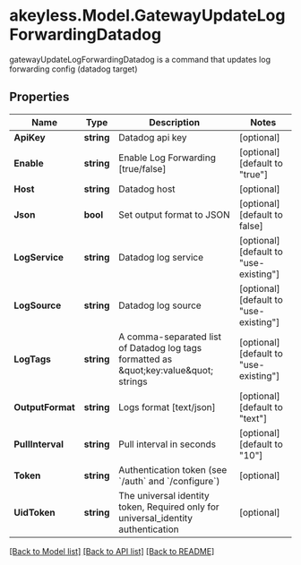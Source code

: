 # akeyless.Model.GatewayUpdateLogForwardingDatadog
gatewayUpdateLogForwardingDatadog is a command that updates log forwarding config (datadog target)

## Properties

Name | Type | Description | Notes
------------ | ------------- | ------------- | -------------
**ApiKey** | **string** | Datadog api key | [optional] 
**Enable** | **string** | Enable Log Forwarding [true/false] | [optional] [default to "true"]
**Host** | **string** | Datadog host | [optional] 
**Json** | **bool** | Set output format to JSON | [optional] [default to false]
**LogService** | **string** | Datadog log service | [optional] [default to "use-existing"]
**LogSource** | **string** | Datadog log source | [optional] [default to "use-existing"]
**LogTags** | **string** | A comma-separated list of Datadog log tags formatted as \&quot;key:value\&quot; strings | [optional] [default to "use-existing"]
**OutputFormat** | **string** | Logs format [text/json] | [optional] [default to "text"]
**PullInterval** | **string** | Pull interval in seconds | [optional] [default to "10"]
**Token** | **string** | Authentication token (see &#x60;/auth&#x60; and &#x60;/configure&#x60;) | [optional] 
**UidToken** | **string** | The universal identity token, Required only for universal_identity authentication | [optional] 

[[Back to Model list]](../README.md#documentation-for-models) [[Back to API list]](../README.md#documentation-for-api-endpoints) [[Back to README]](../README.md)

